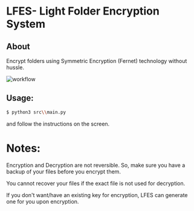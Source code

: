 # LFES- Light Folder Encryption System

## About

Encrypt folders using Symmetric Encryption (Fernet) technology without hussle.


![workflow](https://i.imgur.com/2BdiO5S.png)

## Usage:

```bash
$ python3 src\\main.py
```

and follow the instructions on the screen.

# Notes:
Encryption and Decryption are not reversible. So, make sure you have a backup of your files before you encrypt them.

You cannot recover your files if the exact file is not used for decryption.

If you don't want/have an existing key for encryption, LFES can generate one for you upon encryption.